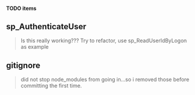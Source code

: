 #### TODO items

## sp_AuthenticateUser

> Is this really working???
> Try to refactor, use sp_ReadUserIdByLogon as example

## gitignore

> did not stop node_modules from going in...so i removed those before committing the first time.
